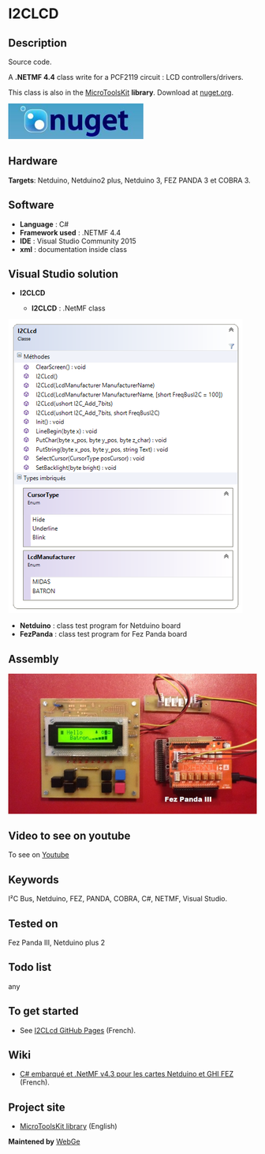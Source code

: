 # I2CLCD

## Description

Source code.

A **.NETMF 4.4** class write for a PCF2119 circuit : LCD controllers/drivers.

This class is also in the [MicroToolsKit](https://www.nuget.org/packages/WEBGE.Microtoolskit/) **library**. Download at [nuget.org](https://www.nuget.org).

![nuget](img/nuget.JPG)

## Hardware

**Targets**: Netduino, Netduino2 plus, Netduino 3, FEZ PANDA 3 et COBRA 3.

## Software

* **Language** : C#
* **Framework used** : .NETMF 4.4
* **IDE** : Visual Studio Community 2015
* **xml** : documentation inside class  

## Visual Studio solution

* **I2CLCD**

  * **I2CLCD** : .NetMF class

![I2CLCD](img/I2CLCDClass.PNG)

* **Netduino** : class test program for Netduino board
* **FezPanda** : class test program for Fez Panda board

## Assembly

![Assembly](img/I2CLCD.jpg)

## Video to see on youtube

To see on [Youtube](https://www.youtube.com/watch?v=X9XlJdWWA5c)

## Keywords

I²C Bus, Netduino, FEZ, PANDA, COBRA, C#, NETMF, Visual Studio.

## Tested on

Fez Panda III, Netduino plus 2

## Todo list

any

## To get started

* See [I2CLcd GitHub Pages](http://webge.github.io/I2CLCD) (French).

## Wiki

* [C# embarqué et .NetMF v4.3 pour les cartes Netduino et GHI FEZ](https://webge.fr/dokuwiki/doku.php?id=archives:netmf43:accueilnetmf) (French).

## Project site

* [MicroToolsKit library](http://webge.dyndns-server.com/dokuwiki/doku.php?id=netmf43:6_microtoolskit) (English)

**Maintened by** [WebGe](mailto:philippemariano@gmail.com)
